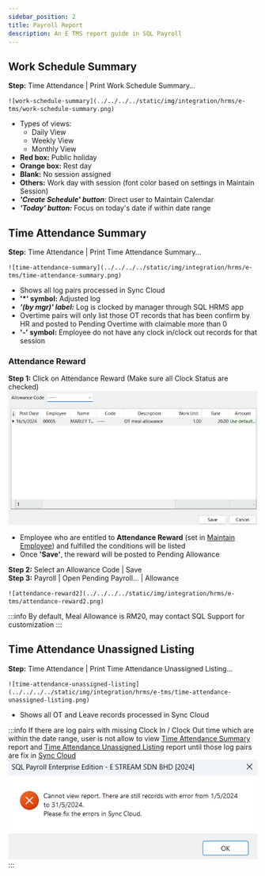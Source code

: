 ```yaml
---
sidebar_position: 2
title: Payroll Report
description: An E TMS report guide in SQL Payroll
---
```


## Work Schedule Summary

**Step:** Time Attendance | Print Work Schedule Summary…  
    
    ![work-schedule-summary](../../../../static/img/integration/hrms/e-tms/work-schedule-summary.png)

- Types of views:
  - Daily View
  - Weekly View
  - Monthly View
- **Red box:** Public holiday
- **Orange box:** Rest day
- **Blank:** No session assigned
- **Others:** Work day with session (font color based on settings in Maintain Session)
- ***'Create Schedule' button***: Direct user to Maintain Calendar
- ***'Today' button:*** Focus on today's date if within date range

## Time Attendance Summary

**Step:** Time Attendance | Print Time Attendance Summary…  
    
    ![time-attendance-summary](../../../../static/img/integration/hrms/e-tms/time-attendance-summary.png)

- Shows all log pairs processed in Sync Cloud
- **'*' symbol:** Adjusted log
- ***'(by mgr)' label:***  Log is clocked by manager through SQL HRMS app
- Overtime pairs will only list those OT records that has been confirm by HR and posted to Pending Overtime with claimable more than 0
- **'-' symbol:** Employee do not have any clock in/clock out records for that session

### Attendance Reward

**Step 1:** Click on Attendance Reward (Make sure all Clock Status are checked)  
    ![attendance-reward1](../../../../static/img/integration/hrms/e-tms/attendance-reward1.png)

- Employee who are entitled to **Attendance Reward** (set in [Maintain Employee](payroll-setup.md/#maintain-employee)) and fulfilled the conditions will be listed
- Once **'Save'**, the reward will be posted to Pending Allowance

**Step 2:** Select an Allowance Code | Save  
**Step 3:** Payroll | Open Pending Payroll… | Allowance  
    
    ![attendance-reward2](../../../../static/img/integration/hrms/e-tms/attendance-reward2.png)

:::info
By default, Meal Allowance is RM20, may contact SQL Support for customization
:::

## Time Attendance Unassigned Listing

**Step:** Time Attendance | Print Time Attendance Unassigned Listing…  
    
    ![time-attendance-unassigned-listing](../../../../static/img/integration/hrms/e-tms/time-attendance-unassigned-listing.png)

- Shows all OT and Leave records processed in Sync Cloud  

:::info
If there are log pairs with missing Clock In / Clock Out time which are within the date range, user is not allow to view [Time Attendance Summary](#time-attendance-summary) report and [Time Attendance Unassigned Listing](#time-attendance-unassigned-listing) report until those log pairs are fix in [Sync Cloud](sync-cloud.md)  
    ![time-attendance-report-error](../../../../static/img/integration/hrms/e-tms/time-attendance-report-error.png)
:::
